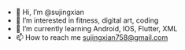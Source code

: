 - 👋 Hi, I’m @sujingxian
- 👀 I’m interested in fitness, digital art, coding
- 🌱 I’m currently learning Android, IOS, Flutter, XML
- 📫 How to reach me sujingxian758@gmail.com

<!---
sujingxian/sujingxian is a ✨ special ✨ repository because its `README.md` (this file) appears on your GitHub profile.
You can click the Preview link to take a look at your changes.
--->
